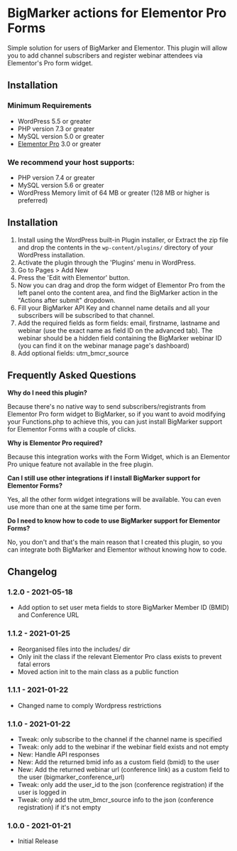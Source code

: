 # BigMarker actions for Elementor Pro Forms

Simple solution for users of BigMarker and Elementor. This plugin will allow you to add channel subscribers and register webinar attendees via Elementor's Pro form widget.


## Installation

### Minimum Requirements

* WordPress 5.5 or greater
* PHP version 7.3 or greater
* MySQL version 5.0 or greater
* [Elementor Pro](https://elementor.com) 3.0 or greater

### We recommend your host supports:

* PHP version 7.4 or greater
* MySQL version 5.6 or greater
* WordPress Memory limit of 64 MB or greater (128 MB or higher is preferred)


## Installation

1. Install using the WordPress built-in Plugin installer, or Extract the zip file and drop the contents in the `wp-content/plugins/` directory of your WordPress installation.
2. Activate the plugin through the 'Plugins' menu in WordPress.
3. Go to Pages > Add New
4. Press the 'Edit with Elementor' button.
5. Now you can drag and drop the form widget of Elementor Pro from the left panel onto the content area, and find the BigMarker action in the "Actions after submit" dropdown.
6. Fill your BigMarker API Key and channel name details and all your subscribers will be subscribed to that channel.
7. Add the required fields as form fields: email, firstname, lastname and webinar (use the exact name as field ID on the advanced tab). The webinar should be a hidden field containing the BigMarker webinar ID (you can find it on the webinar manage page's dashboard)
8. Add optional fields: utm_bmcr_source

## Frequently Asked Questions

**Why do I need this plugin?**

Because there's no native way to send subscribers/registrants from Elementor Pro form widget to BigMarker, so if you want to avoid modifying your Functions.php to achieve this, you can just install BigMarker support for Elementor Forms with a couple of clicks.

**Why is Elementor Pro required?**

Because this integration works with the Form Widget, which is an Elementor Pro unique feature not available in the free plugin.

**Can I still use other integrations if I install BigMarker support for Elementor Forms?**

Yes, all the other form widget integrations will be available. You can even use more than one at the same time per form.

**Do I need to know how to code to use BigMarker support for Elementor Forms?**

No, you don't and that's the main reason that I created this plugin, so you can integrate both BigMarker and Elementor without knowing how to code.

## Changelog

### 1.2.0 - 2021-05-18
* Add option to set user meta fields to store BigMarker Member ID (BMID) and Conference URL

### 1.1.2 - 2021-01-25
* Reorganised files into the includes/ dir
* Only init the class if the relevant Elementor Pro class exists to prevent fatal errors
* Moved action init to the main class as a public function

### 1.1.1 - 2021-01-22
* Changed name to comply Wordpress restrictions

### 1.1.0 - 2021-01-22
* Tweak: only subscribe to the channel if the channel name is specified
* Tweak: only add to the webinar if the webinar field exists and not empty
* New: Handle API responses
* New: Add the returned bmid info as a custom field (bmid) to the user
* New: Add the returned webinar url (conference link) as a custom field to the user (bigmarker_conference_url)
* Tweak: only add the user_id to the json (conference registration) if the user is logged in
* Tweak: only add the utm_bmcr_source info to the json (conference registration) if it's not empty

### 1.0.0 - 2021-01-21
* Initial Release
